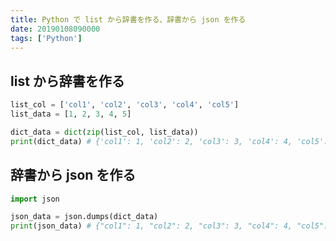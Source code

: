```yaml
---
title: Python で list から辞書を作る、辞書から json を作る
date: 20190108090000
tags: ['Python']
---
```


## list から辞書を作る
```python
list_col = ['col1', 'col2', 'col3', 'col4', 'col5']
list_data = [1, 2, 3, 4, 5]

dict_data = dict(zip(list_col, list_data))
print(dict_data) # {'col1': 1, 'col2': 2, 'col3': 3, 'col4': 4, 'col5': 5}
```

## 辞書から json を作る
```python
import json

json_data = json.dumps(dict_data)
print(json_data) # {"col1": 1, "col2": 2, "col3": 3, "col4": 4, "col5": 5}
```
